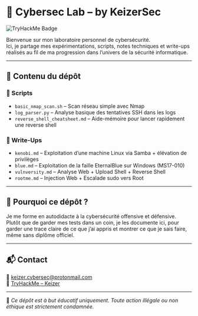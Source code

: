 # 🧠 Cybersec Lab – by KeizerSec

![TryHackMe Badge](https://tryhackme-badges.s3.amazonaws.com/Keizer.png)

Bienvenue sur mon laboratoire personnel de cybersécurité.  
Ici, je partage mes expérimentations, scripts, notes techniques et write-ups réalisés au fil de ma progression dans l’univers de la sécurité informatique.

---

## 📄 Contenu du dépôt

### 🔧 Scripts
- `basic_nmap_scan.sh` – Scan réseau simple avec Nmap
- `log_parser.py` – Analyse basique des tentatives SSH dans les logs
- `reverse_shell_cheatsheet.md` – Aide-mémoire pour lancer rapidement une reverse shell

### 🧠 Write-Ups
- `kenobi.md` – Exploitation d’une machine Linux via Samba + élévation de privilèges
- `blue.md` – Exploitation de la faille EternalBlue sur Windows (MS17-010)
- `vulnversity.md` – Analyse Web + Upload Shell + Reverse Shell
- `rootme.md` – Injection Web + Escalade sudo vers Root

---

## 🎯 Pourquoi ce dépôt ?

Je me forme en autodidacte à la cybersécurité offensive et défensive.  
Plutôt que de garder mes tests dans un coin, je les documente ici, pour garder une trace claire de ce que j’ai appris et montrer ce que je sais faire, même sans diplôme officiel.

---

## 📬 Contact

📧 keizer.cybersec@protonmail.com  
🔗 [TryHackMe – Keizer](https://tryhackme.com/p/Keizer)

---

🚨 *Ce dépôt est à but éducatif uniquement. Toute action illégale ou non éthique est strictement condamnée.*
